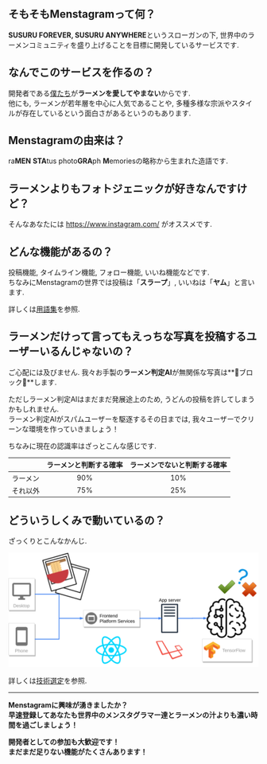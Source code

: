 ## そもそもMenstagramって何？
**SUSURU FOREVER, SUSURU ANYWHERE**というスローガンの下, 世界中のラーメンコミュニティを盛り上げることを目標に開発しているサービスです.

## なんでこのサービスを作るの？
開発者である[僕たち](./members.md)が**ラーメンを愛してやまない**からです.  
他にも, ラーメンが若年層を中心に人気であることや, 多種多様な宗派やスタイルが存在しているという面白さがあるというのもあります.

## Menstagramの由来は？
ra**MEN** **STA**tus photo**GRA**ph **M**emoriesの略称から生まれた造語です.

## ラーメンよりもフォトジェニックが好きなんですけど？
そんなあなたには https://www.instagram.com/ がオススメです.

## どんな機能があるの？
投稿機能, タイムライン機能, フォロー機能, いいね機能などです.  
ちなみにMenstagramの世界では投稿は「**スラープ**」, いいねは「**ヤム**」と言います.

詳しくは[用語集](./terms.md)を参照.

## ラーメンだけって言ってもえっちな写真を投稿するユーザーいるんじゃないの？
ご心配には及びません.
我々お手製の**ラーメン判定AI**が無関係な写真は**🙅ブロック🙅**します.

ただしラーメン判定AIはまだまだ発展途上のため, うどんの投稿を許してしまうかもしれません.  
ラーメン判定AIがスパムユーザーを駆逐するその日までは, 我々ユーザーでクリーンな環境を作っていきましょう！

ちなみに現在の認識率はざっとこんな感じです.

||ラーメンと判断する確率|ラーメンでないと判断する確率|
|:--|:-:|:-:|
|ラーメン|90%|10%|
|それ以外|75%|25%|

## どういうしくみで動いているの？
ざっくりとこんなかんじ.

<img src="./images/tech/about_system_mechanism.png" width="700">

詳しくは[技術選定](./tech.md)を参照.

---

**Menstagramに興味が湧きましたか？**  
**早速登録してあなたも世界中のメンスタグラマー達とラーメンの汁よりも濃い時間を過ごしましょう！**  

**開発者としての参加も大歓迎です！**  
**まだまだ足りない機能がたくさんあります！**
